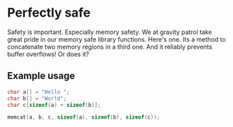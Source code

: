 
# Perfectly safe

Safety is important. Especially memory safety. We at gravity patrol take great pride in our memory safe library functions. Here's one. Its a method to concatenate two memory regions in a third one. And it reliably prevents buffer overflows! Or does it?

## Example usage 

```C
char a[] = "Hello ";
char b[] = "World";
char c[sizeof(a) + sizeof(b)];

memcat(a, b, c, sizeof(a), sizeof(b), sizeof(c));
```

